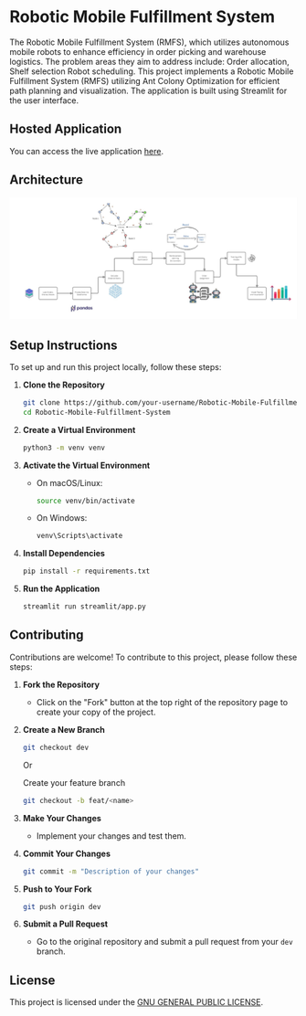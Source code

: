 # Robotic Mobile Fulfillment System
The Robotic Mobile Fulfillment System (RMFS), which utilizes autonomous mobile robots to enhance efficiency in order picking and warehouse logistics. The problem areas they aim to address include:  Order allocation, Shelf selection Robot scheduling. This project implements a Robotic Mobile Fulfillment System (RMFS) utilizing Ant Colony Optimization for efficient path planning and visualization. The application is built using Streamlit for the user interface.

## Hosted Application

You can access the live application [here](https://rmfs-dpd.streamlit.app/).

## Architecture
![Architecture Diagram](Architecture.jpg)

## Setup Instructions

To set up and run this project locally, follow these steps:

1. **Clone the Repository**
   ```bash
   git clone https://github.com/your-username/Robotic-Mobile-Fulfillment-System.git
   cd Robotic-Mobile-Fulfillment-System
   ```

2. **Create a Virtual Environment**
   ```bash
   python3 -m venv venv
   ```

3. **Activate the Virtual Environment**
   - On macOS/Linux:
     ```bash
     source venv/bin/activate
     ```
   - On Windows:
     ```bash
     venv\Scripts\activate
     ```

4. **Install Dependencies**
   ```bash
   pip install -r requirements.txt
   ```

5. **Run the Application**
   ```bash
   streamlit run streamlit/app.py
   ```

## Contributing

Contributions are welcome! To contribute to this project, please follow these steps:

1. **Fork the Repository**
   - Click on the "Fork" button at the top right of the repository page to create your copy of the project.

2. **Create a New Branch**
   ```bash
   git checkout dev
   ```
   Or

   Create your feature branch
    ```bash
    git checkout -b feat/<name>
   ```

3. **Make Your Changes**
   - Implement your changes and test them.

4. **Commit Your Changes**
   ```bash
   git commit -m "Description of your changes"
   ```

5. **Push to Your Fork**
   ```bash
   git push origin dev
   ```

6. **Submit a Pull Request**
   - Go to the original repository and submit a pull request from your `dev` branch.

## License

This project is licensed under the [GNU GENERAL PUBLIC LICENSE](LICENSE).
